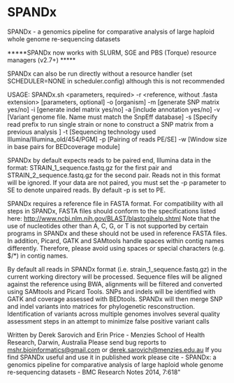 # SPANDx
SPANDx - a genomics pipeline for comparative analysis of large haploid whole genome re-sequencing datasets

*****SPANDx now works with SLURM, SGE and PBS (Torque) resource managers (v2.7+) *****

SPANDx can also be run directly without a resource handler (set SCHEDULER=NONE in scheduler.config) although this is not recommended

USAGE: SPANDx.sh 
<parameters, required> 
-r <reference, without .fasta extension> 
[parameters, optional] 
-o [organism] 
-m [generate SNP matrix yes/no] 
-i [generate indel matrix yes/no] 
-a [include annotation yes/no] 
-v [Variant genome file. Name must match the SnpEff database] 
-s [Specify read prefix to run single strain or none to construct a SNP matrix from a previous analysis ] 
-t [Sequencing technology used Illumina/Illumina_old/454/PGM] 
-p [Pairing of reads PE/SE] -w [Window size in base pairs for BEDcoverage module]

SPANDx by default expects reads to be paired end, Illumina data in the format: STRAIN_1_sequence.fastq.gz for the first pair and STRAIN_2_sequence.fastq.gz for the second pair. 
Reads not in this format will be ignored.
If your data are not paired, you must set the -p parameter to SE to denote unpaired reads. By default -p is set to PE.

SPANDx requires a reference file in FASTA format. 
For compatibility with all steps in SPANDx, FASTA files should conform to the specifications listed here: http://www.ncbi.nlm.nih.gov/BLAST/blastcgihelp.shtml
Note that the use of nucleotides other than A, C, G, or T is not supported by certain programs in SPANDx and these should not be used in reference FASTA files. 
In addition, Picard, GATK and SAMtools handle spaces within contig names differently. Therefore, please avoid using spaces or special characters (e.g. $/*) in contig names.

By default all reads in SPANDx format (i.e. strain_1_sequence.fastq.gz) in the current working directory will be processed. 
Sequence files will be aligned against the reference using BWA, alignments will be filtered and converted using SAMtools and Picard Tools.
SNPs and indels will be identified with GATK and coverage assessed with BEDtools.  SPANDx will then merge SNP and indel variants into matrices for phylogenetic resconstruction.
Identification of variants across multiple genomes involves several quality assessment steps in an attempt to minimize false positive variant calls 

Written by Derek Sarovich and Erin Price - Menzies School of Health Research, Darwin, Australia
Please send bug reports to mshr.bioinformatics@gmail.com or derek.sarovich@menzies.edu.au
If you find SPANDx useful and use it in published work please cite - SPANDx: a genomics pipeline for comparative analysis of large haploid whole genome re-sequencing datasets - BMC Research Notes 2014, 7:618"
